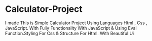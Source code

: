 # Calculator-Project
 I made This is Simple Calculator Project Using Languages Html , Css , JavaScript. With Fully Functionality With JavaScript  & Using Eval Function.Styling For Css & Structure For Html. With Beautiful Ui 
